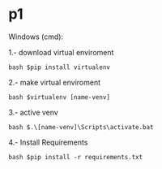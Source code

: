 # p1

Windows (cmd):

1.- download virtual enviroment 

    bash $pip install virtualenv

2.- make virtual enviroment 

    bash $virtualenv [name-venv]

3.- active venv 

    bash $.\[name-venv]\Scripts\activate.bat

4.- Install Requirements

    bash $pip install -r requirements.txt
